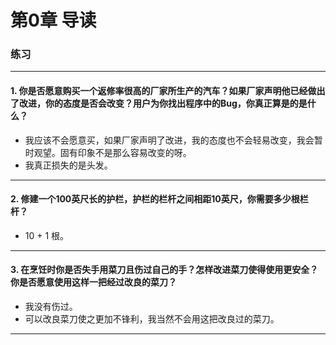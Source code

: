 # 第0章 导读

### 练习

---
#### 1. 你是否愿意购买一个返修率很高的厂家所生产的汽车？如果厂家声明他已经做出了改进，你的态度是否会改变？用户为你找出程序中的Bug，你真正算是的是什么？
* 我应该不会愿意买，如果厂家声明了改进，我的态度也不会轻易改变，我会暂时观望。固有印象不是那么容易改变的呀。
* 我真正损失的是头发。

---
#### 2. 修建一个100英尺长的护栏，护栏的栏杆之间相距10英尺，你需要多少根栏杆？
* 10 + 1 根。

---
#### 3. 在烹饪时你是否失手用菜刀且伤过自己的手？怎样改进菜刀使得使用更安全？你是否愿意使用这样一把经过改良的菜刀？
* 我没有伤过。
* 可以改良菜刀使之更加不锋利，我当然不会用这把改良过的菜刀。

---
